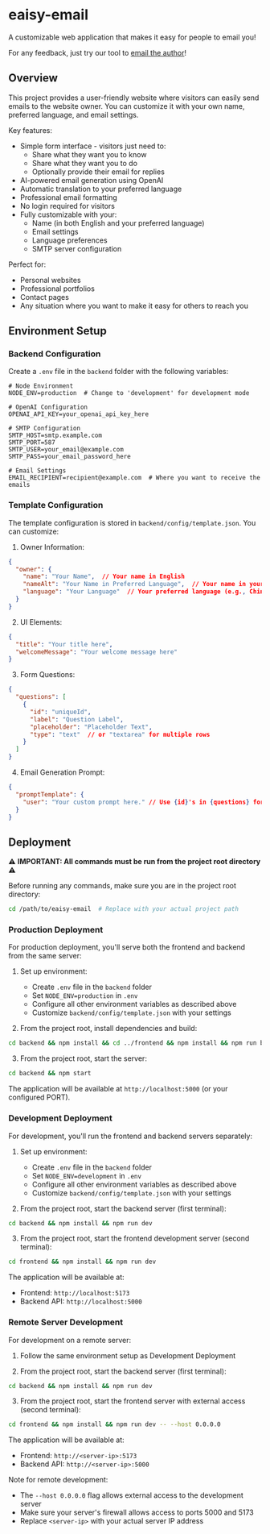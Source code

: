 # eaisy-email

A customizable web application that makes it easy for people to email you! 

For any feedback, just try our tool to [email the author](https://lingze.eaisy.email/)!

## Overview

This project provides a user-friendly website where visitors can easily send emails to the website owner. You can customize it with your own name, preferred language, and email settings.

Key features:
- Simple form interface - visitors just need to:
  - Share what they want you to know
  - Share what they want you to do
  - Optionally provide their email for replies
- AI-powered email generation using OpenAI
- Automatic translation to your preferred language
- Professional email formatting
- No login required for visitors
- Fully customizable with your:
  - Name (in both English and your preferred language)
  - Email settings
  - Language preferences
  - SMTP server configuration

Perfect for:
- Personal websites
- Professional portfolios
- Contact pages
- Any situation where you want to make it easy for others to reach you

## Environment Setup

### Backend Configuration

Create a `.env` file in the `backend` folder with the following variables:

```env
# Node Environment
NODE_ENV=production  # Change to 'development' for development mode

# OpenAI Configuration
OPENAI_API_KEY=your_openai_api_key_here

# SMTP Configuration
SMTP_HOST=smtp.example.com
SMTP_PORT=587
SMTP_USER=your_email@example.com
SMTP_PASS=your_email_password_here

# Email Settings
EMAIL_RECIPIENT=recipient@example.com  # Where you want to receive the emails
```

### Template Configuration

The template configuration is stored in `backend/config/template.json`. You can customize:

1. Owner Information:
```json
{
  "owner": {
    "name": "Your Name",  // Your name in English
    "nameAlt": "Your Name in Preferred Language",  // Your name in your preferred language
    "language": "Your Language"  // Your preferred language (e.g., Chinese, Spanish, French)
  }
}
```

2. UI Elements:
```json
{
  "title": "Your title here",
  "welcomeMessage": "Your welcome message here"
}
```

3. Form Questions:
```json
{
  "questions": [
    {
      "id": "uniqueId",
      "label": "Question Label",
      "placeholder": "Placeholder Text",
      "type": "text"  // or "textarea" for multiple rows
    }
  ]
}
```

4. Email Generation Prompt:
```json
{
  "promptTemplate": {
    "user": "Your custom prompt here." // Use {id}'s in {questions} for form values.
  }
}
```

## Deployment

⚠️ **IMPORTANT: All commands must be run from the project root directory** ⚠️

Before running any commands, make sure you are in the project root directory:
```bash
cd /path/to/eaisy-email  # Replace with your actual project path
```

### Production Deployment

For production deployment, you'll serve both the frontend and backend from the same server:

1. Set up environment:
   - Create `.env` file in the `backend` folder
   - Set `NODE_ENV=production` in `.env`
   - Configure all other environment variables as described above
   - Customize `backend/config/template.json` with your settings

2. From the project root, install dependencies and build:
```bash
cd backend && npm install && cd ../frontend && npm install && npm run build && cd ..
```

3. From the project root, start the server:
```bash
cd backend && npm start
```

The application will be available at `http://localhost:5000` (or your configured PORT).

### Development Deployment

For development, you'll run the frontend and backend servers separately:

1. Set up environment:
   - Create `.env` file in the `backend` folder
   - Set `NODE_ENV=development` in `.env`
   - Configure all other environment variables as described above
   - Customize `backend/config/template.json` with your settings

2. From the project root, start the backend server (first terminal):
```bash
cd backend && npm install && npm run dev
```

3. From the project root, start the frontend development server (second terminal):
```bash
cd frontend && npm install && npm run dev
```

The application will be available at:
- Frontend: `http://localhost:5173`
- Backend API: `http://localhost:5000`

### Remote Server Development

For development on a remote server:

1. Follow the same environment setup as Development Deployment

2. From the project root, start the backend server (first terminal):
```bash
cd backend && npm install && npm run dev
```

3. From the project root, start the frontend server with external access (second terminal):
```bash
cd frontend && npm install && npm run dev -- --host 0.0.0.0
```

The application will be available at:
- Frontend: `http://<server-ip>:5173`
- Backend API: `http://<server-ip>:5000`

Note for remote development:
- The `--host 0.0.0.0` flag allows external access to the development server
- Make sure your server's firewall allows access to ports 5000 and 5173
- Replace `<server-ip>` with your actual server IP address
